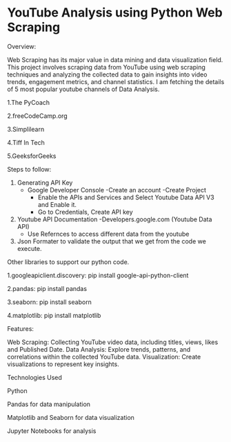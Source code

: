 # YouTube Analysis using Python Web Scraping

Overview:

Web Scraping has its major value in data mining and data visualization field. This project involves scraping data from YouTube using web scraping techniques and analyzing the collected data to gain insights into video trends, engagement metrics, and channel statistics.
I am fetching the details of 5 most popular youtube channels of Data Analysis. 

1.The PyCoach	

2.freeCodeCamp.org	

3.Simplilearn

4.Tiff In Tech	

5.GeeksforGeeks


Steps to follow:

1. Generating API Key
	- Google Developer Console
		-Create an account 
		-Create Project
		- Enable the APIs and Services and Select Youtube Data API V3 and Enable it.
		- Go to Credentials, Create API key
2. Youtube API Documentation 
	-Developers.google.com (Youtube Data API)
	- Use Refernces to access different data from the youtube
3. Json Formater to validate the output that we get from the code we execute.

Other libraries to support our python code.

1.googleapiclient.discovery: pip install google-api-python-client

2.pandas: pip install pandas

3.seaborn: pip install seaborn

4.matplotlib: pip install matplotlib

Features:

Web Scraping: Collecting YouTube video data, including titles, views, likes and Published Date.
Data Analysis: Explore trends, patterns, and correlations within the collected YouTube data.
Visualization: Create visualizations to represent key insights.

Technologies Used

Python

Pandas for data manipulation

Matplotlib and Seaborn for data visualization

Jupyter Notebooks for analysis

